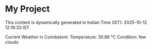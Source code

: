 # My Project

This content is dynamically generated in Indian Time (IST): 2025-10-12 12:16:33 IST


Current Weather in Coimbatore:
Temperature: 30.88 °C
Condition: few clouds
